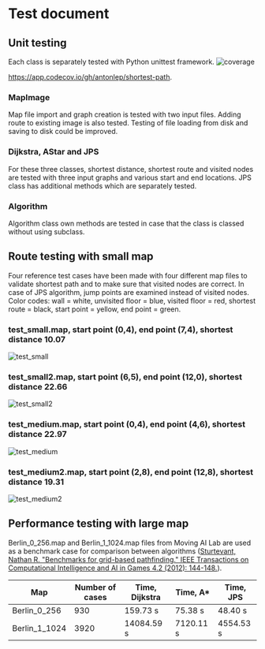 # Test document
## Unit testing
Each class is separately tested with Python unittest framework.
![coverage](https://user-images.githubusercontent.com/76871257/164908658-851ff4bb-d1b6-415e-b946-221e60697192.PNG)

https://app.codecov.io/gh/antonlep/shortest-path.

### MapImage
Map file import and graph creation is tested with two input files. Adding route to existing image is also tested. Testing of file loading from disk and saving to disk could be improved.
### Dijkstra, AStar and JPS
For these three classes, shortest distance, shortest route and visited nodes are tested with three input graphs and various start and end locations. JPS class has additional methods which are separately tested.
### Algorithm
Algorithm class own methods are tested in case that the class is classed without using subclass. 
## Route testing with small map
Four reference test cases have been made with four different map files to validate shortest path and to make sure that visited nodes are correct. In case of JPS algorithm, jump points are examined instead of visited nodes. Color codes: wall = white, unvisited floor = blue, visited floor = red, shortest route = black, start point = yellow, end point = green. 

### test_small.map, start point (0,4), end point (7,4), shortest distance 10.07
![test_small](https://user-images.githubusercontent.com/76871257/162573767-1d47e352-cf83-48e9-a351-9cc543c1722c.PNG)

### test_small2.map, start point (6,5), end point (12,0), shortest distance 22.66
![test_small2](https://user-images.githubusercontent.com/76871257/162574266-80eb12e6-d8fa-431c-a9ca-20d774010c88.PNG)

### test_medium.map, start point (0,4), end point (4,6), shortest distance 22.97
![test_medium](https://user-images.githubusercontent.com/76871257/162574419-60110c6c-01d7-4f28-944d-797c7e304de3.PNG)

### test_medium2.map, start point (2,8), end point (12,8), shortest distance 19.31
![test_medium2](https://user-images.githubusercontent.com/76871257/162574528-b1e8a97e-1e3a-4f07-8cd8-4370ed155bb3.PNG)

## Performance testing with large map
Berlin_0_256.map and Berlin_1_1024.map files from Moving AI Lab are used as a benchmark case for comparison between algorithms ([Sturtevant, Nathan R. "Benchmarks for grid-based pathfinding." IEEE Transactions on Computational Intelligence and AI in Games 4.2 (2012): 144-148.](https://www.cs.du.edu/~sturtevant/papers/benchmarks.pdf)).

| Map           | Number of cases | Time, Dijkstra | Time, A*  | Time, JPS |
| ------------- | --------------- | -------------- | --------- | --------- |
| Berlin_0_256  | 930             | 159.73 s       | 75.38 s   | 48.40 s   |           
| Berlin_1_1024 | 3920            | 14084.59 s     | 7120.11 s | 4554.53 s |

